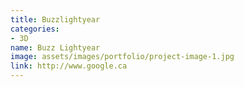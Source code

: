 ```yaml
---
title: Buzzlightyear
categories:
- 3D
name: Buzz Lightyear
image: assets/images/portfolio/project-image-1.jpg
link: http://www.google.ca
---
```


